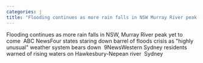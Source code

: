```yaml
---
categories: j
title: "Flooding continues as more rain falls in NSW Murray River peak yet to come  ABC News"
---
```

Flooding continues as more rain falls in NSW, Murray River peak yet to come&nbsp;&nbsp;ABC NewsFour states staring down barrel of floods crisis as "highly unusual" weather system bears down&nbsp;&nbsp;9NewsWestern Sydney residents warned of rising waters on Hawkesbury-Nepean river&nbsp;&nbsp;Sydney 